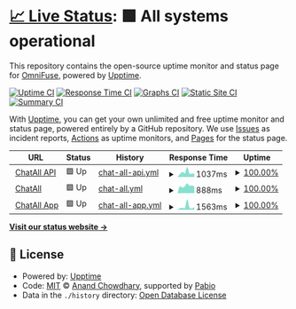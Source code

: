 # [📈 Live Status](https://OmniFuse.github.io/uptime): <!--live status--> **🟩 All systems operational**

This repository contains the open-source uptime monitor and status page for [OmniFuse](https://OmniFuse.github.io/uptime), powered by [Upptime](https://github.com/upptime/upptime).

[![Uptime CI](https://github.com/OmniFuse/uptime/workflows/Uptime%20CI/badge.svg)](https://github.com/OmniFuse/uptime/actions?query=workflow%3A%22Uptime+CI%22)
[![Response Time CI](https://github.com/OmniFuse/uptime/workflows/Response%20Time%20CI/badge.svg)](https://github.com/OmniFuse/uptime/actions?query=workflow%3A%22Response+Time+CI%22)
[![Graphs CI](https://github.com/OmniFuse/uptime/workflows/Graphs%20CI/badge.svg)](https://github.com/OmniFuse/uptime/actions?query=workflow%3A%22Graphs+CI%22)
[![Static Site CI](https://github.com/OmniFuse/uptime/workflows/Static%20Site%20CI/badge.svg)](https://github.com/OmniFuse/uptime/actions?query=workflow%3A%22Static+Site+CI%22)
[![Summary CI](https://github.com/OmniFuse/uptime/workflows/Summary%20CI/badge.svg)](https://github.com/OmniFuse/uptime/actions?query=workflow%3A%22Summary+CI%22)

With [Upptime](https://upptime.js.org), you can get your own unlimited and free uptime monitor and status page, powered entirely by a GitHub repository. We use [Issues](https://github.com/OmniFuse/uptime/issues) as incident reports, [Actions](https://github.com/OmniFuse/uptime/actions) as uptime monitors, and [Pages](https://OmniFuse.github.io/uptime) for the status page.

<!--start: status pages-->
<!-- This summary is generated by Upptime (https://github.com/upptime/upptime) -->
<!-- Do not edit this manually, your changes will be overwritten -->
<!-- prettier-ignore -->
| URL | Status | History | Response Time | Uptime |
| --- | ------ | ------- | ------------- | ------ |
| <img alt="" src="https://icons.duckduckgo.com/ip3/api.chatall.ru.ico" height="13"> [ChatAll API](https://api.chatall.ru/api/v1/landing-page) | 🟩 Up | [chat-all-api.yml](https://github.com/OmniFuse/uptime/commits/HEAD/history/chat-all-api.yml) | <details><summary><img alt="Response time graph" src="./graphs/chat-all-api/response-time-week.png" height="20"> 1037ms</summary><br><a href="https://status.chatall.ru/history/chat-all-api"><img alt="Response time 1066" src="https://img.shields.io/endpoint?url=https%3A%2F%2Fraw.githubusercontent.com%2FOmniFuse%2Fuptime%2FHEAD%2Fapi%2Fchat-all-api%2Fresponse-time.json"></a><br><a href="https://status.chatall.ru/history/chat-all-api"><img alt="24-hour response time 976" src="https://img.shields.io/endpoint?url=https%3A%2F%2Fraw.githubusercontent.com%2FOmniFuse%2Fuptime%2FHEAD%2Fapi%2Fchat-all-api%2Fresponse-time-day.json"></a><br><a href="https://status.chatall.ru/history/chat-all-api"><img alt="7-day response time 1037" src="https://img.shields.io/endpoint?url=https%3A%2F%2Fraw.githubusercontent.com%2FOmniFuse%2Fuptime%2FHEAD%2Fapi%2Fchat-all-api%2Fresponse-time-week.json"></a><br><a href="https://status.chatall.ru/history/chat-all-api"><img alt="30-day response time 960" src="https://img.shields.io/endpoint?url=https%3A%2F%2Fraw.githubusercontent.com%2FOmniFuse%2Fuptime%2FHEAD%2Fapi%2Fchat-all-api%2Fresponse-time-month.json"></a><br><a href="https://status.chatall.ru/history/chat-all-api"><img alt="1-year response time 1066" src="https://img.shields.io/endpoint?url=https%3A%2F%2Fraw.githubusercontent.com%2FOmniFuse%2Fuptime%2FHEAD%2Fapi%2Fchat-all-api%2Fresponse-time-year.json"></a></details> | <details><summary><a href="https://status.chatall.ru/history/chat-all-api">100.00%</a></summary><a href="https://status.chatall.ru/history/chat-all-api"><img alt="All-time uptime 97.17%" src="https://img.shields.io/endpoint?url=https%3A%2F%2Fraw.githubusercontent.com%2FOmniFuse%2Fuptime%2FHEAD%2Fapi%2Fchat-all-api%2Fuptime.json"></a><br><a href="https://status.chatall.ru/history/chat-all-api"><img alt="24-hour uptime 100.00%" src="https://img.shields.io/endpoint?url=https%3A%2F%2Fraw.githubusercontent.com%2FOmniFuse%2Fuptime%2FHEAD%2Fapi%2Fchat-all-api%2Fuptime-day.json"></a><br><a href="https://status.chatall.ru/history/chat-all-api"><img alt="7-day uptime 100.00%" src="https://img.shields.io/endpoint?url=https%3A%2F%2Fraw.githubusercontent.com%2FOmniFuse%2Fuptime%2FHEAD%2Fapi%2Fchat-all-api%2Fuptime-week.json"></a><br><a href="https://status.chatall.ru/history/chat-all-api"><img alt="30-day uptime 99.76%" src="https://img.shields.io/endpoint?url=https%3A%2F%2Fraw.githubusercontent.com%2FOmniFuse%2Fuptime%2FHEAD%2Fapi%2Fchat-all-api%2Fuptime-month.json"></a><br><a href="https://status.chatall.ru/history/chat-all-api"><img alt="1-year uptime 97.17%" src="https://img.shields.io/endpoint?url=https%3A%2F%2Fraw.githubusercontent.com%2FOmniFuse%2Fuptime%2FHEAD%2Fapi%2Fchat-all-api%2Fuptime-year.json"></a></details>
| <img alt="" src="https://icons.duckduckgo.com/ip3/chatall.ru.ico" height="13"> [ChatAll](https://chatall.ru) | 🟩 Up | [chat-all.yml](https://github.com/OmniFuse/uptime/commits/HEAD/history/chat-all.yml) | <details><summary><img alt="Response time graph" src="./graphs/chat-all/response-time-week.png" height="20"> 888ms</summary><br><a href="https://status.chatall.ru/history/chat-all"><img alt="Response time 464" src="https://img.shields.io/endpoint?url=https%3A%2F%2Fraw.githubusercontent.com%2FOmniFuse%2Fuptime%2FHEAD%2Fapi%2Fchat-all%2Fresponse-time.json"></a><br><a href="https://status.chatall.ru/history/chat-all"><img alt="24-hour response time 831" src="https://img.shields.io/endpoint?url=https%3A%2F%2Fraw.githubusercontent.com%2FOmniFuse%2Fuptime%2FHEAD%2Fapi%2Fchat-all%2Fresponse-time-day.json"></a><br><a href="https://status.chatall.ru/history/chat-all"><img alt="7-day response time 888" src="https://img.shields.io/endpoint?url=https%3A%2F%2Fraw.githubusercontent.com%2FOmniFuse%2Fuptime%2FHEAD%2Fapi%2Fchat-all%2Fresponse-time-week.json"></a><br><a href="https://status.chatall.ru/history/chat-all"><img alt="30-day response time 806" src="https://img.shields.io/endpoint?url=https%3A%2F%2Fraw.githubusercontent.com%2FOmniFuse%2Fuptime%2FHEAD%2Fapi%2Fchat-all%2Fresponse-time-month.json"></a><br><a href="https://status.chatall.ru/history/chat-all"><img alt="1-year response time 464" src="https://img.shields.io/endpoint?url=https%3A%2F%2Fraw.githubusercontent.com%2FOmniFuse%2Fuptime%2FHEAD%2Fapi%2Fchat-all%2Fresponse-time-year.json"></a></details> | <details><summary><a href="https://status.chatall.ru/history/chat-all">100.00%</a></summary><a href="https://status.chatall.ru/history/chat-all"><img alt="All-time uptime 99.91%" src="https://img.shields.io/endpoint?url=https%3A%2F%2Fraw.githubusercontent.com%2FOmniFuse%2Fuptime%2FHEAD%2Fapi%2Fchat-all%2Fuptime.json"></a><br><a href="https://status.chatall.ru/history/chat-all"><img alt="24-hour uptime 100.00%" src="https://img.shields.io/endpoint?url=https%3A%2F%2Fraw.githubusercontent.com%2FOmniFuse%2Fuptime%2FHEAD%2Fapi%2Fchat-all%2Fuptime-day.json"></a><br><a href="https://status.chatall.ru/history/chat-all"><img alt="7-day uptime 100.00%" src="https://img.shields.io/endpoint?url=https%3A%2F%2Fraw.githubusercontent.com%2FOmniFuse%2Fuptime%2FHEAD%2Fapi%2Fchat-all%2Fuptime-week.json"></a><br><a href="https://status.chatall.ru/history/chat-all"><img alt="30-day uptime 99.72%" src="https://img.shields.io/endpoint?url=https%3A%2F%2Fraw.githubusercontent.com%2FOmniFuse%2Fuptime%2FHEAD%2Fapi%2Fchat-all%2Fuptime-month.json"></a><br><a href="https://status.chatall.ru/history/chat-all"><img alt="1-year uptime 99.91%" src="https://img.shields.io/endpoint?url=https%3A%2F%2Fraw.githubusercontent.com%2FOmniFuse%2Fuptime%2FHEAD%2Fapi%2Fchat-all%2Fuptime-year.json"></a></details>
| <img alt="" src="https://icons.duckduckgo.com/ip3/app.chatall.ru.ico" height="13"> [ChatAll App](https://app.chatall.ru) | 🟩 Up | [chat-all-app.yml](https://github.com/OmniFuse/uptime/commits/HEAD/history/chat-all-app.yml) | <details><summary><img alt="Response time graph" src="./graphs/chat-all-app/response-time-week.png" height="20"> 1563ms</summary><br><a href="https://status.chatall.ru/history/chat-all-app"><img alt="Response time 989" src="https://img.shields.io/endpoint?url=https%3A%2F%2Fraw.githubusercontent.com%2FOmniFuse%2Fuptime%2FHEAD%2Fapi%2Fchat-all-app%2Fresponse-time.json"></a><br><a href="https://status.chatall.ru/history/chat-all-app"><img alt="24-hour response time 690" src="https://img.shields.io/endpoint?url=https%3A%2F%2Fraw.githubusercontent.com%2FOmniFuse%2Fuptime%2FHEAD%2Fapi%2Fchat-all-app%2Fresponse-time-day.json"></a><br><a href="https://status.chatall.ru/history/chat-all-app"><img alt="7-day response time 1563" src="https://img.shields.io/endpoint?url=https%3A%2F%2Fraw.githubusercontent.com%2FOmniFuse%2Fuptime%2FHEAD%2Fapi%2Fchat-all-app%2Fresponse-time-week.json"></a><br><a href="https://status.chatall.ru/history/chat-all-app"><img alt="30-day response time 989" src="https://img.shields.io/endpoint?url=https%3A%2F%2Fraw.githubusercontent.com%2FOmniFuse%2Fuptime%2FHEAD%2Fapi%2Fchat-all-app%2Fresponse-time-month.json"></a><br><a href="https://status.chatall.ru/history/chat-all-app"><img alt="1-year response time 989" src="https://img.shields.io/endpoint?url=https%3A%2F%2Fraw.githubusercontent.com%2FOmniFuse%2Fuptime%2FHEAD%2Fapi%2Fchat-all-app%2Fresponse-time-year.json"></a></details> | <details><summary><a href="https://status.chatall.ru/history/chat-all-app">100.00%</a></summary><a href="https://status.chatall.ru/history/chat-all-app"><img alt="All-time uptime 99.72%" src="https://img.shields.io/endpoint?url=https%3A%2F%2Fraw.githubusercontent.com%2FOmniFuse%2Fuptime%2FHEAD%2Fapi%2Fchat-all-app%2Fuptime.json"></a><br><a href="https://status.chatall.ru/history/chat-all-app"><img alt="24-hour uptime 100.00%" src="https://img.shields.io/endpoint?url=https%3A%2F%2Fraw.githubusercontent.com%2FOmniFuse%2Fuptime%2FHEAD%2Fapi%2Fchat-all-app%2Fuptime-day.json"></a><br><a href="https://status.chatall.ru/history/chat-all-app"><img alt="7-day uptime 100.00%" src="https://img.shields.io/endpoint?url=https%3A%2F%2Fraw.githubusercontent.com%2FOmniFuse%2Fuptime%2FHEAD%2Fapi%2Fchat-all-app%2Fuptime-week.json"></a><br><a href="https://status.chatall.ru/history/chat-all-app"><img alt="30-day uptime 99.72%" src="https://img.shields.io/endpoint?url=https%3A%2F%2Fraw.githubusercontent.com%2FOmniFuse%2Fuptime%2FHEAD%2Fapi%2Fchat-all-app%2Fuptime-month.json"></a><br><a href="https://status.chatall.ru/history/chat-all-app"><img alt="1-year uptime 99.72%" src="https://img.shields.io/endpoint?url=https%3A%2F%2Fraw.githubusercontent.com%2FOmniFuse%2Fuptime%2FHEAD%2Fapi%2Fchat-all-app%2Fuptime-year.json"></a></details>

<!--end: status pages-->

[**Visit our status website →**](https://OmniFuse.github.io/uptime)

## 📄 License

- Powered by: [Upptime](https://github.com/upptime/upptime)
- Code: [MIT](./LICENSE) © [Anand Chowdhary](https://anandchowdhary.com), supported by [Pabio](https://pabio.com)
- Data in the `./history` directory: [Open Database License](https://opendatacommons.org/licenses/odbl/1-0/)
